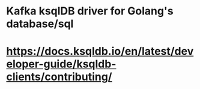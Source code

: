 # Kafka ksqlDB driver for Golang's database/sql
 
# https://docs.ksqldb.io/en/latest/developer-guide/ksqldb-clients/contributing/
